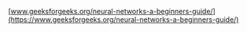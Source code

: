 [www.geeksforgeeks.org/neural-networks-a-beginners-guide/](https://www.geeksforgeeks.org/neural-networks-a-beginners-guide/)